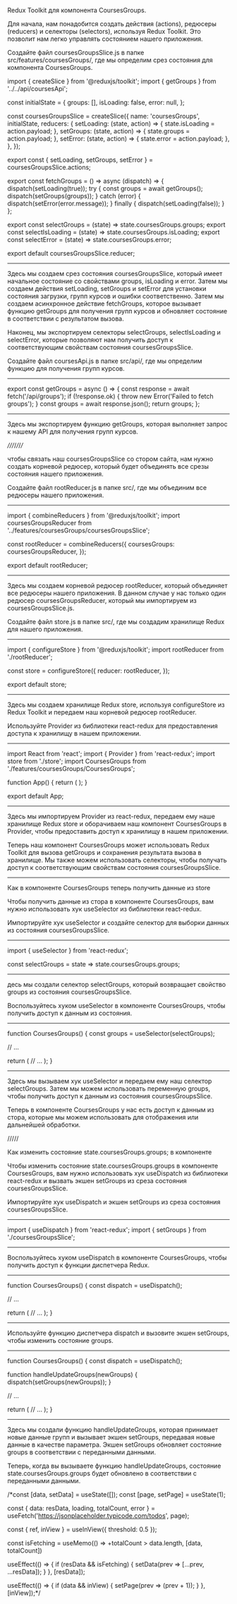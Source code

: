 Redux Toolkit для компонента CoursesGroups.

Для начала, нам понадобится создать действия (actions), редюсеры (reducers) и селекторы (selectors), используя Redux Toolkit. Это позволит нам легко управлять состоянием нашего приложения.

Создайте файл coursesGroupsSlice.js в папке src/features/coursesGroups/, где мы определим срез состояния для компонента CoursesGroups.


import { createSlice } from '@reduxjs/toolkit';
import { getGroups } from '../../api/coursesApi';

const initialState = {
  groups: [],
  isLoading: false,
  error: null,
};

const coursesGroupsSlice = createSlice({
  name: 'coursesGroups',
  initialState,
  reducers: {
    setLoading: (state, action) => {
      state.isLoading = action.payload;
    },
    setGroups: (state, action) => {
      state.groups = action.payload;
    },
    setError: (state, action) => {
      state.error = action.payload;
    },
  },
});

export const { setLoading, setGroups, setError } = coursesGroupsSlice.actions;

export const fetchGroups = () => async (dispatch) => {
  dispatch(setLoading(true));
  try {
    const groups = await getGroups();
    dispatch(setGroups(groups));
  } catch (error) {
    dispatch(setError(error.message));
  } finally {
    dispatch(setLoading(false));
  }
};

export const selectGroups = (state) => state.coursesGroups.groups;
export const selectIsLoading = (state) => state.coursesGroups.isLoading;
export const selectError = (state) => state.coursesGroups.error;

export default coursesGroupsSlice.reducer;


*************************

Здесь мы создаем срез состояния coursesGroupsSlice, который имеет начальное состояние со свойствами groups, isLoading и error. Затем мы создаем действия setLoading, setGroups и setError для установки состояния загрузки, групп курсов и ошибки соответственно. Затем мы создаем асинхронное действие fetchGroups, которое вызывает функцию getGroups для получения групп курсов и обновляет состояние в соответствии с результатом вызова.

Наконец, мы экспортируем селекторы selectGroups, selectIsLoading и selectError, которые позволяют нам получить доступ к соответствующим свойствам состояния coursesGroupsSlice.

Создайте файл coursesApi.js в папке src/api/, где мы определим функцию для получения групп курсов.

****************************

export const getGroups = async () => {
  const response = await fetch('/api/groups');
  if (!response.ok) {
    throw new Error('Failed to fetch groups');
  }
  const groups = await response.json();
  return groups;
};


**********************
Здесь мы экспортируем функцию getGroups, которая выполняет запрос к нашему API для получения групп курсов. 

*/***/*/*/*/*/*/*


чтобы связать наш coursesGroupsSlice со стором сайта, нам нужно создать корневой редюсер, который будет объединять все срезы состояния нашего приложения.

Создайте файл rootReducer.js в папке src/, где мы объединим все редюсеры нашего приложения.

***************************

import { combineReducers } from '@reduxjs/toolkit';
import coursesGroupsReducer from '../features/coursesGroups/coursesGroupsSlice';

const rootReducer = combineReducers({
  coursesGroups: coursesGroupsReducer,
});

export default rootReducer;


****************************

Здесь мы создаем корневой редюсер rootReducer, который объединяет все редюсеры нашего приложения. В данном случае у нас только один редюсер coursesGroupsReducer, который мы импортируем из coursesGroupsSlice.js.

Создайте файл store.js в папке src/, где мы создадим хранилище Redux для нашего приложения.


************************

import { configureStore } from '@reduxjs/toolkit';
import rootReducer from './rootReducer';

const store = configureStore({
  reducer: rootReducer,
});

export default store;


**************************

Здесь мы создаем хранилище Redux store, используя configureStore из Redux Toolkit и передаем наш корневой редюсер rootReducer.

Используйте Provider из библиотеки react-redux для предоставления доступа к хранилищу в нашем приложении.

************************

import React from 'react';
import { Provider } from 'react-redux';
import store from './store';
import CoursesGroups from './features/coursesGroups/CoursesGroups';

function App() {
  return (
    <Provider store={store}>
      <CoursesGroups />
    </Provider>
  );
}

export default App;


**********************************

Здесь мы импортируем Provider из react-redux, передаем ему наше хранилище Redux store и оборачиваем наш компонент CoursesGroups в Provider, чтобы предоставить доступ к хранилищу в нашем приложении.

Теперь наш компонент CoursesGroups может использовать Redux Toolkit для вызова getGroups и сохранения результата вызова в хранилище. Мы также можем использовать селекторы, чтобы получать доступ к соответствующим свойствам состояния coursesGroupsSlice.


***********************

Как в компоненте CoursesGroups теперь получить данные из store

Чтобы получить данные из стора в компоненте CoursesGroups, вам нужно использовать хук useSelector из библиотеки react-redux.

Импортируйте хук useSelector и создайте селектор для выборки данных из состояния coursesGroupsSlice.
**********************************

import { useSelector } from 'react-redux';

const selectGroups = state => state.coursesGroups.groups;

****************************

десь мы создали селектор selectGroups, который возвращает свойство groups из состояния coursesGroupsSlice.

Воспользуйтесь хуком useSelector в компоненте CoursesGroups, чтобы получить доступ к данным из состояния.

***************************************

function CoursesGroups() {
  const groups = useSelector(selectGroups);

  // ...

  return (
    // ...
  );
}
 *****************************


Здесь мы вызываем хук useSelector и передаем ему наш селектор selectGroups. Затем мы можем использовать переменную groups, чтобы получить доступ к данным из состояния coursesGroupsSlice.

Теперь в компоненте CoursesGroups у нас есть доступ к данным из стора, которые мы можем использовать для отображения или дальнейшей обработки.


/////

Как изменить состояние state.coursesGroups.groups; в компоненте


Чтобы изменить состояние state.coursesGroups.groups в компоненте CoursesGroups, вам нужно использовать хук useDispatch из библиотеки react-redux и вызвать экшен setGroups из среза состояния coursesGroupsSlice.

Импортируйте хук useDispatch и экшен setGroups из среза состояния coursesGroupsSlice.

************************

import { useDispatch } from 'react-redux';
import { setGroups } from './coursesGroupsSlice';


***********************

Воспользуйтесь хуком useDispatch в компоненте CoursesGroups, чтобы получить доступ к функции диспетчера Redux.

*******************

function CoursesGroups() {
  const dispatch = useDispatch();

  // ...

  return (
    // ...
  );
}



********************

Используйте функцию диспетчера dispatch и вызовите экшен setGroups, чтобы изменить состояние groups.

******************


function CoursesGroups() {
  const dispatch = useDispatch();

  function handleUpdateGroups(newGroups) {
    dispatch(setGroups(newGroups));
  }

  // ...

  return (
    // ...
  );
}


*********************

Здесь мы создали функцию handleUpdateGroups, которая принимает новые данные групп и вызывает экшен setGroups, передавая новые данные в качестве параметра. Экшен setGroups обновляет состояние groups в соответствии с переданными данными.

Теперь, когда вы вызываете функцию handleUpdateGroups, состояние state.coursesGroups.groups будет обновлено в соответствии с переданными данными.

/*const [data, setData] = useState([]);
  const [page, setPage] = useState(1);


  const { data: resData, loading, totalCount, error } = useFetch('https://jsonplaceholder.typicode.com/todos', page);

  const { ref, inView } = useInView({
    threshold: 0.5
  });

  const isFetching = useMemo(() => +totalCount > data.length, [data, totalCount])

  useEffect(() => {
    if (resData && isFetching) {
      setData(prev => [...prev, ...resData]);
    }
  }, [resData]);

  useEffect(() => {
    if (data && inView) {
      setPage(prev => (prev + 1));
    }
  }, [inView]);*/